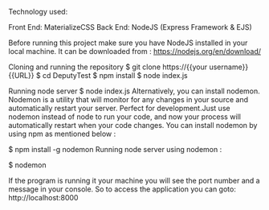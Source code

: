 Technology used:

Front End: MaterializeCSS
Back End: NodeJS (Express Framework & EJS)


Before running this project make sure you have NodeJS installed in your local machine. 
It can be downloaded from :
https://nodejs.org/en/download/


Cloning and running the repository
$ git clone https://{{your username}}{{URL}}
$ cd DeputyTest
$ npm install
$ node index.js

Running node server
$ node index.js
Alternatively, you can install nodemon. Nodemon is a utility that will monitor for any changes in your source and automatically restart your server. Perfect for development.Just use nodemon instead of node to run your code, and now your process will automatically restart when your code changes. You can install nodemon by using npm as mentioned below :

$ npm install -g nodemon
Running node server using nodemon :

$ nodemon

If the program is running it your machine you will see the port number and a message in your console.
So to access the application you can goto:
http://localhost:8000